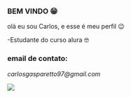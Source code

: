 ### BEM VINDO :grin:

olá
eu sou Carlos, e esse é meu perfil :wink:

-Estudante do curso alura :nerd_face:

 ### email de contato:
 _carlosgasparetto97@gmail.com_


 ![](https://media.tenor.com/tqERWt8lBYEAAAAC/calculating-puzzled.gif)
